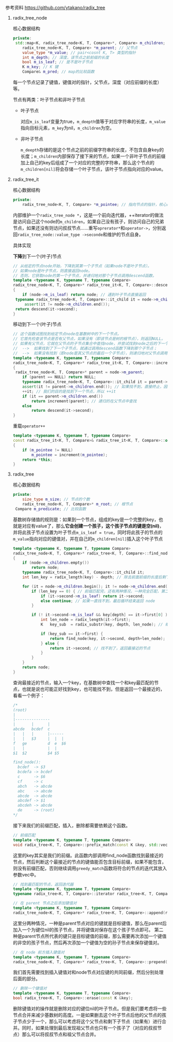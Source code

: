 参考资料 https://github.com/ytakano/radix_tree

1. radix_tree_node

   核心数据结构

   ```cpp
   private:
   	std::map<K, radix_tree_node<K, T, Compare>*, Compare> m_children; // 每个节点维护一个map
       radix_tree_node<K, T, Compare> *m_parent; // 父节点
       value_type *m_value; // pair<cosnt K, T> 类型的指针
       int m_depth; // 深度，该节点之前前缀的长度
       bool m_is_leaf; // 是不是叶子节点
       K m_key; // K 键
       Compare& m_pred; // map的比较函数
   ```

   每一个节点记录了键值，键值对的指针，父节点，深度（对应前缀的长度）等。

   节点有两类：叶子节点和非叶子节点

   * 叶子节点

     对应`m_is_leaf`变量为true，`m_deepth`值等于对应字符串的长度，`m_value`指向目标元素，`m_key`为nil，`m_children`为空。

   * 非叶子节点

     `m_deepth`存储的是这个节点之前的前缀字符串的长度，不包含自身key的长度；`m_children`内部保存了接下来的节点，如果一个非叶子节点的前缀加上自己的key后组成了一个对应的完整的字符串，那么这个节点的`m_children[nil]`将会存储一个叶子节点，该叶子节点指向对应的value。

2. radix_tree_it

   核心数据结构

   ```cpp
   private:
       radix_tree_node<K, T, Compare> *m_pointee; // 指向节点的指针，核心成员变量
   ```

   内部维护一个`radix_tree_node *`，这是一个前向迭代器，++iterator的做法是访问自己这个node的`m_children`，如果自己没有孩子，则访问自己的兄弟节点，如果还没有则访问叔叔节点......重写`oprerator*`和`operator->`，分别返回`radix_tree_node::value_type ->seconde`和维护的节点自身。

   具体实现

   **下降**到下一个(叶子)节点

   ```cpp
   // 从给定的节点node开始，下降到其第一个子节点（如果node不是叶子节点）。
   // 如果node是叶子节点，则直接返回node。
   // 否则，它获取node的第一个子节点，并递归地对那个子节点调用descend函数。
   template <typename K, typename T, typename Compare>
   radix_tree_node<K, T, Compare>* radix_tree_it<K, T, Compare>::descend(radix_tree_node<K, T, Compare>* node) const
   {
       if (node->m_is_leaf) return node; // 遇到叶子节点直接返回
   	typename radix_tree_node<K, T, Compare>::it_child it = node->m_children.begin();
    	assert(it != node->m_children.end());
   	return descend(it->second);
   }
   ```

   移动到下一个(叶子)节点

   ```cpp
   // 这个函数试图找到给定节点node在基数树中的下一个节点。
   // 它首先检查该节点是否有父节点，如果没有（即该节点是树的根节点），则返回NULL。
   // 如果有父节点，它就在父节点的子节点集合中查找node，并尝试找到node之后的下一个子节点。
   //  -->  如果找到了下一个子节点，就通过调用descend函数下降到那个子节点；
   //  -->  如果没有找到（即node是其父节点的最后一个子节点），则递归地对父节点调用increment函数。
   template <typename K, typename T, typename Compare>
   radix_tree_node<K, T, Compare>* radix_tree_it<K, T, Compare>::increment(radix_tree_node<K, T, Compare>* node) const
   {
   	radix_tree_node<K, T, Compare>* parent = node->m_parent;
       if (parent == NULL) return NULL;
       typename radix_tree_node<K, T, Compare>::it_child it = parent->m_children.find(node->m_key);
       assert(it != parent->m_children.end()); // 如果找不到，直接终止，因为这个节点不存在
       ++it; // 我们的目的是找到下一个节点，所以 ++it
       if (it == parent->m_children.end())
           return increment(parent); // 递归的在父节点中查找
       else
           return descend(it->second);
   }
   ```

   重载`operator++`

   ```cpp
   template <typename K, typename T, typename Compare>
   const radix_tree_it<K, T, Compare>& radix_tree_it<K, T, Compare>::operator++()
   {
       if (m_pointee != NULL)
           m_pointee = increment(m_pointee);
       return *this;
   }
   ```

3. radix_tree

   核心数据结构

   ```cpp
   private:
       size_type m_size; // 节点的个数
       radix_tree_node<K, T, Compare>* m_root; // 根节点
   	Compare m_predicate; // 比较函数
   ```

   基数树存储值的规则是：如果到一个节点，组成的key是一个完整的key，也就是对应有value了，那么**它会创建一个孩子，这个孩子节点的键是空(nil)**，并将此孩子节点设置为叶子节点`m_is_leaf = true`，同时将此孩子的节点的`m_value`指向对应的键值对，并在自己的`m_children[nil]`插入这个叶子节点

   ```cpp
   template <typename K, typename T, typename Compare>
   radix_tree_node<K, T, Compare>* radix_tree<K, T, Compare>::find_node(const K &key, radix_tree_node<K, T, Compare> *node, int depth)
   {
       if (node->m_children.empty())
           return node;
       typename radix_tree_node<K, T, Compare>::it_child it;
       int len_key = radix_length(key) - depth; // 除去前面前缀的长度后剩下的长度
   
       for (it = node->m_children.begin(); it != node->m_children.end(); ++it) { // 从当前节点，开始寻找他的子节点，进行匹配
           if (len_key == 0) { // 前缀匹配完，还有两种情况，一种完全匹配，第二种是剩下的字符串超过了 key
               if (it->second->m_is_leaf) return it->second;
               else continue; // 如果一直找不到，最后循环结束返回 node
           }
   
           if (! it->second->m_is_leaf && key[depth] == it->first[0] ) { // 子节点的第一个字符匹配
               int len_node = radix_length(it->first);
               K   key_sub  = radix_substr(key, depth, len_node); // 继续判断这个子节点所有字符串是不是匹配目标对应部分
   
               if (key_sub == it->first) {
                   return find_node(key, it->second, depth+len_node); // 匹配，继续向下寻找
               } else {
                   return it->second; // 找不到了，返回最接近的节点
               }
           }
       }
       return node; 
   }
   ```
   
   查询最接近的节点，输入一个key，在基数树中查找一个和key最匹配的节点，也就是说也可能正好找到key，也可能找不到，但是返回一个最接近的，看看一个例子：
   
   ```cpp
   /*
   (root)
   |
   |---------------
   |       |      |
   abcde   bcdef  c
   |   |   |      |------
   |   |   $3     |  |  |
   f   ge         d  e  $6
   |   |          |  |
   $1  $2         $4 $5
   
   find_node():
     bcdef  -> $3
     bcdefa -> bcdef
     c      -> $6
     cf     -> c
     abch   -> abcde
     abc    -> abcde
     abcde  -> abcde
     abcdef -> $1
     abcdeh -> abcde
     de     -> (root)
   */
   ```
   
   
   
   接下来我们的前缀匹配，插入，删除都需要依赖这个函数。
   
   ```cpp
   // 前缀匹配
   template <typename K, typename T, typename Compare>
   void radix_tree<K, T, Compare>::prefix_match(const K &key, std::vector<iterator> &vec);
   ```
   
   
   
   这里的key其实是我们的前缀。此函数内部调用find_node函数找到最接近的节点，然后判断这个最接近的节点的键值能否包含目标前缀，如果不能包含，则没有前缀匹配，否则继续调用`greedy_match`函数将符合的节点的迭代其放入参数vec中。
   
   ```cpp
   // 找到最匹配的节点，返回迭代器
   template <typename K, typename T, typename Compare>
   typename radix_tree<K, T, Compare>::iterator radix_tree<K, T, Compare>::longest_match(const K &key);
   ```
   
   
   
   ```cpp
   // 在 parent 节点之后添加键值对
   template <typename K, typename T, typename Compare>
   radix_tree_node<K, T, Compare>* radix_tree<K, T, Compare>::append(radix_tree_node<K, T, Compare> *parent, const value_type &val)；
   ```
   
   
   
   这里分两种情况，一种是parent节点对应的键就是目标键值，那么在parent后加入一个为键位nil的孩子节点，并将键值对保存在这个孩子节点即可。 第二种是parent节点所代表的键只是目标键值的前缀，那么需要再次添加一个键值的非空的孩子节点，然后再次添加一个键值为空的孙子节点来保存键值对。
   
   ```cpp
   // 在 node 前方插入键值对
   template <typename K, typename T, typename Compare>
   radix_tree_node<K, T, Compare>* radix_tree<K, T, Compare>::prepend(radix_tree_node<K, T, Compare> *node, const value_type &val);
   ```
   
   
   
   我们首先需要找到插入键值对和node节点对应键的共同前缀，然后分别处理后面的部分。
   
   ```cpp
   // 删除一个键值对
   template <typename K, typename T, typename Compare>
   bool radix_tree<K, T, Compare>::erase(const K &key);
   ```
   
   
   
   删除键值对的操作就是删除对应的键位nil的叶子节点。但是我们要考虑将一些节点合并来减少基数树的高度。一是如果删去这个叶子节点后他的父节点的孩子节点少于一个，那么可以考虑将这个父节点和剩下子节点（如果有）进行合并。同时，如果处理到最后发现祖父节点也只有一个孩子了（对应的叔叔节点）那么可以将叔叔节点和祖父节点合并。